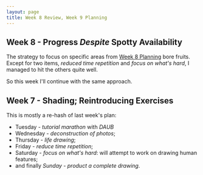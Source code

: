 ```yaml
---
layout: page
title: Week 8 Review, Week 9 Planning
---
```


## Week 8 - Progress *Despite* Spotty Availability

The strategy to focus on specific areas from [Week 8 Planning](/2017/week_8_planning)
bore fruits. Except for two items, *reduced time repetition* and
*focus on what's hard*, I managed to hit the others quite well.

So this week I'll continue with the same approach.


## Week 7 - Shading; Reintroducing Exercises

This is mostly a re-hash of last week's plan:

- Tuesday - *tutorial marathon* with *DAUB*
- Wednesday - *deconstruction of photos*;
- Thursday - *life drawing*;
- Friday - *reduce time repetition*;
- Saturday - *focus on what's hard*: will attempt to work on drawing
  human features;
- and finally *Sunday* - *product a complete drawing*.

[practice]:https://youtu.be/Bu3ulVhO3z4
[jazza]: https://www.youtube.com/user/DrawWithJazza